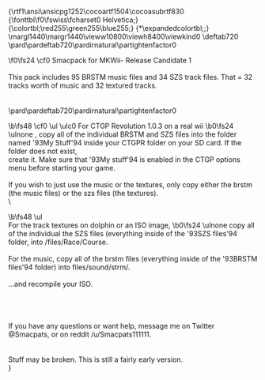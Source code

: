 {\rtf1\ansi\ansicpg1252\cocoartf1504\cocoasubrtf830
{\fonttbl\f0\fswiss\fcharset0 Helvetica;}
{\colortbl;\red255\green255\blue255;}
{\*\expandedcolortbl;;}
\margl1440\margr1440\vieww10800\viewh8400\viewkind0
\deftab720
\pard\pardeftab720\pardirnatural\partightenfactor0

\f0\fs24 \cf0 Smacpack for MKWii- Release Candidate 1\
\
This pack includes 95 BRSTM music files and 34 SZS track files. That = 32 tracks worth of music and 32 textured tracks. \
\
\
\pard\pardeftab720\pardirnatural\partightenfactor0

\b\fs48 \cf0 \ul \ulc0 For CTGP Revolution 1.0.3 on a real wii
\b0\fs24 \ulnone , copy all of the individual BRSTM and SZS files into the folder named \'93My Stuff\'94 inside your CTGPR folder on your SD card. If the folder does not exist,\
create it. Make sure that \'93My stuff\'94 is enabled in the CTGP options menu before starting your game.\
\
If you wish to just use the music or the textures, only copy either the brstm (the music files) or the szs files (the textures). \
\

\b\fs48 \ul \
For the track textures on dolphin or an ISO image,
\b0\fs24 \ulnone  copy all of the individual the SZS files (everything inside of the \'93SZS files\'94 folder, into /files/Race/Course.\
\
For the music, copy all of the brstm files (everything inside of the \'93BRSTM files\'94 folder) into files/sound/strm/.\
\
...and recompile your ISO.\
\
\
\
\
If you have any questions or want help, message me on Twitter @Smacpats, or on reddit /u/Smacpats111111.\
\
\
Stuff may be broken. This is still a fairly early version. \
}